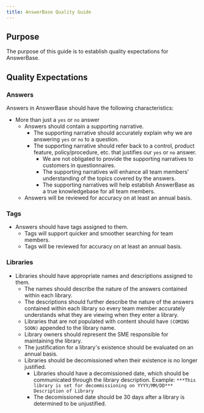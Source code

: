 ```yaml
---
title: AnswerBase Quality Guide
---
```


## Purpose

The purpose of this guide is to establish quality expectations for AnswerBase.

## Quality Expectations

### Answers

Answers in AnswerBase should have the following characteristics:

- More than just a `yes` or `no` answer
    - Answers should contain a supporting narrative.
        - The supporting narrative should accurately explain why we are answering `yes` or `no` to a question.
        - The supporting narrative should refer back to a control, product feature, policy/procedure, etc. that justifies our `yes` or `no` answer.
            - We are not obligated to provide the supporting narratives to customers in questionnaires.
            - The supporting narratives will enhance all team members' understanding of the topics covered by the answers.
            - The supporting narratives will help establish AnswerBase as a true knowledgebase for all team members.
    - Answers will be reviewed for accuracy on at least an annual basis.

### Tags

- Answers should have tags assigned to them.
    - Tags will support quicker and smoother searching for team members.
    - Tags will be reviewed for accuracy on at least an annual basis.

### Libraries

- Libraries should have appropriate names and descriptions assigned to them.
    - The names should describe the nature of the answers contained within each library.
    - The descriptions should further describe the nature of the answers contained within each library so every team member accurately understands what they are viewing when they enter a library.
    - Libraries that are not populated with content should have `(COMING SOON)` appended to the library name.
    - Library owners should represent the SME responsible for maintaining the library.
    - The justification for a library's existence should be evaluated on an annual basis.
    - Libraries should be decomissioned when their existence is no longer justified.
        - Libraries should have a decomissioned date, which should be communicated through the library description. Example:
        `***This library is set for decommissioning on YYYY/MM/DD*** Description of Library`
        - The decomissioned date should be 30 days after a library is determined to be unjustified.


